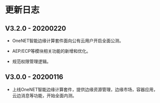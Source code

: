 # 更新日志

## V3.2.0 - 20200220

- OneNET智能边缘计算套件面向公有云用户开启全面公测。

- AEP/ECP等模块相关功能的新增和优化。

- 规范权限管理逻辑。


## V3.0.0 - 20200116

- 上线OneNET智能边缘计算套件，提供边缘资源管理，边缘市场，容器应用，云边消息等功能，开始全面内测。